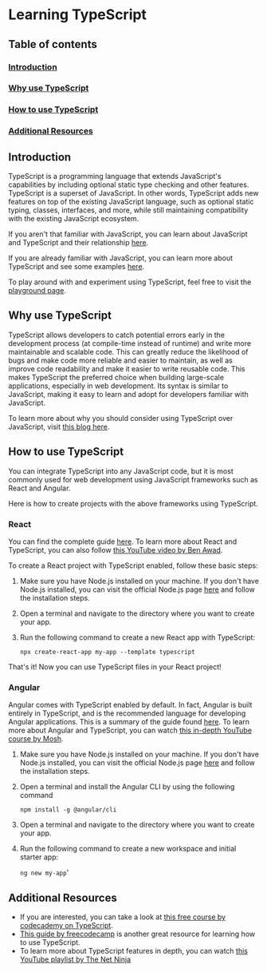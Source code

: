# Learning TypeScript

## Table of contents
### [Introduction](#introduction-1)
### [Why use TypeScript](#why-use-typescript-1)
### [How to use TypeScript](#how-to-use-typescript-1)
### [Additional Resources](#additional-resources-1)


## Introduction

TypeScript is a programming language that extends JavaScript's capabilities by including optional static type checking and other features. TypeScript is a superset of JavaScript. In other words, TypeScript adds new features on top of the existing JavaScript language, such as optional static typing, classes, interfaces, and more, while still maintaining compatibility with the existing JavaScript ecosystem.

If you aren't that familiar with JavaScript, you can learn about JavaScript and TypeScript and their relationship [here](https://www.typescriptlang.org/docs/handbook/typescript-from-scratch.html).

If you are already familiar with JavaScript, you can learn more about TypeScript and see some examples [here](https://www.typescriptlang.org/docs/handbook/typescript-in-5-minutes.html).

To play around with and experiment using TypeScript, feel free to visit the [playground page](https://www.typescriptlang.org/play).

## Why use TypeScript

TypeScript allows developers to catch potential errors early in the development process (at compile-time instead of runtime) and write more maintainable and scalable code. This can greatly reduce the likelihood of bugs and make code more reliable and easier to maintain, as well as improve code readability and make it easier to write reusable code. This makes TypeScript the preferred choice when building large-scale applications, especially in web development. Its syntax is similar to JavaScript, making it easy to learn and adopt for developers familiar with JavaScript.

To learn more about why you should consider using TypeScript over JavaScript, visit [this blog here](https://www.geeksforgeeks.org/8-reasons-why-you-should-pick-typescript-over-javascript/).

## How to use TypeScript

You can integrate TypeScript into any JavaScript code, but it is most commonly used for web development using JavaScript frameworks such as React and Angular.

Here is how to create projects with the above frameworks using TypeScript.

### React

You can find the complete guide [here](https://create-react-app.dev/docs/adding-typescript/). To learn more about React and TypeScript, you can also follow [this YouTube video by Ben Awad](https://www.youtube.com/watch?v=Z5iWr6Srsj8&t=28s&ab_channel=BenAwad).

To create a React project with TypeScript enabled, follow these basic steps:

1. Make sure you have Node.js installed on your machine. If you don't have Node.js installed, you can visit the official Node.js page [here](https://nodejs.org/en) and follow the installation steps.
2. Open a terminal and navigate to the directory where you want to create your app.
3. Run the following command to create a new React app with TypeScript:

    `npx create-react-app my-app --template typescript`

That's it! Now you can use TypeScript files in your React project!

### Angular

Angular comes with TypeScript enabled by default. In fact, Angular is built entirely in TypeScript, and is the recommended language for developing Angular applications. This is a summary of the guide found [here](https://angular.io/guide/setup-local). To learn more about Angular and TypeScript, you can watch [this in-depth YouTube course by Mosh](https://www.youtube.com/watch?v=k5E2AVpwsko&t=1692s&ab_channel=ProgrammingwithMosh).

1. Make sure you have Node.js installed on your machine. If you don't have Node.js installed, you can visit the official Node.js page [here](https://nodejs.org/en) and follow the installation steps.

2. Open a terminal and install the Angular CLI by using the following command

    `npm install -g @angular/cli`
3. Open a terminal and navigate to the directory where you want to create your app.
4. Run the following command to create a new workspace and initial starter app:

    `ng new my-app`'

## Additional Resources

- If you are interested, you can take a look at [this free course by codecademy on TypeScript](https://www.codecademy.com/learn/learn-typescript).
- [This guide by freecodecamp](https://www.freecodecamp.org/news/learn-typescript-beginners-guide/) is another great resource for learning how to use TypeScript.
- To learn more about TypeScript features in depth, you can watch [this YouTube playlist by The Net Ninja](https://www.youtube.com/playlist?list=PL4cUxeGkcC9gUgr39Q_yD6v-bSyMwKPUI)